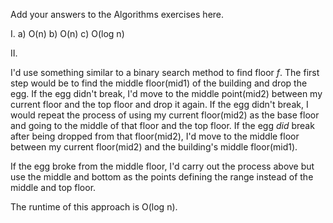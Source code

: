 Add your answers to the Algorithms exercises here.

I.
a) O(n)
b) O(n)
c) O(log n)

II.

I'd use something similar to a binary search method to find floor _f_. The first step would be to find the middle floor(mid1) of the building and drop the egg. If the egg didn't break, I'd move to the middle point(mid2) between my current floor and the top floor and drop it again. If the egg didn't break, I would repeat the process of using my current floor(mid2) as the base floor and going to the middle of that floor and the top floor. If the egg _did_ break after being dropped from that floor(mid2), I'd move to the middle floor between my current floor(mid2) and the building's middle floor(mid1).

If the egg broke from the middle floor, I'd carry out the process above but use the middle and bottom as the points defining the range instead of the middle and top floor.

The runtime of this approach is O(log n).
